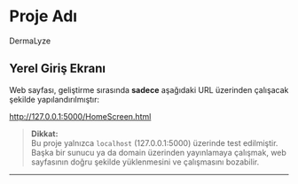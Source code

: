 # Proje Adı

DermaLyze

## Yerel Giriş Ekranı

Web sayfası, geliştirme sırasında **sadece** aşağıdaki URL üzerinden çalışacak şekilde yapılandırılmıştır:

http://127.0.0.1:5000/HomeScreen.html


> **Dikkat:**  
> Bu proje yalnızca `localhost` (127.0.0.1:5000) üzerinde test edilmiştir. Başka bir sunucu ya da domain üzerinden yayınlamaya çalışmak, web sayfasının doğru şekilde yüklenmesini ve çalışmasını bozabilir.

---

